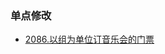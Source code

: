 ### 单点修改

- [2086.以组为单位订音乐会的门票](https://leetcode.cn/problems/booking-concert-tickets-in-groups/submissions/)